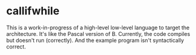 callifwhile
===========

This is a work-in-progress of a high-level low-level language to target the architecture. It's like the Pascal version of B. Currently, the code compiles but doesn't run (correctly). And the example program isn't syntactically correct.
